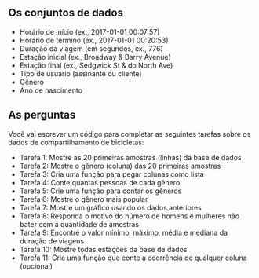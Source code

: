 Os conjuntos de dados
---


- Horário de início (ex., 2017-01-01 00:07:57)
- Horário de término (ex., 2017-01-01 00:20:53)
- Duração da viagem (em segundos, ex., 776)
- Estação inicial (ex., Broadway & Barry Avenue)
- Estação final (ex., Sedgwick St & do North Ave)
- Tipo de usuário (assinante ou cliente)
- Gênero
- Ano de nascimento

As perguntas
---

Você vai escrever um código para completar as seguintes tarefas sobre os dados de compartilhamento de bicicletas:

- Tarefa 1: Mostre as 20 primeiras amostras (linhas) da base de dados
- Tarefa 2: Mostre o gênero (coluna) das 20 primeiras amostras
- Tarefa 3: Cria uma função para pegar colunas como lista
- Tarefa 4: Conte quantas pessoas de cada gênero
- Tarefa 5: Crie uma função para contar os gêneros
- Tarefa 6: Mostre o gênero mais popular
- Tarefa 7: Mostre um gráfico usando os dados anteriores
- Tarefa 8: Responda o motivo do número de homens e mulheres não bater com a quantidade de amostras
- Tarefa 9: Encontre o valor mínimo, máximo, média e mediana da duração de viagens
- Tarefa 10: Mostre todas estações da base de dados
- Tarefa 11: Crie uma função que conte a ocorrência de qualquer coluna (opcional)
